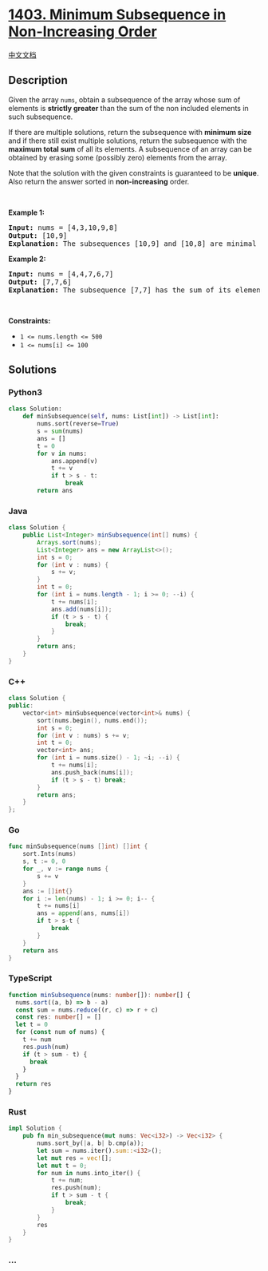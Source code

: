 # [1403. Minimum Subsequence in Non-Increasing Order](https://leetcode.com/problems/minimum-subsequence-in-non-increasing-order)

[中文文档](/solution/1400-1499/1403.Minimum%20Subsequence%20in%20Non-Increasing%20Order/README.md)

## Description

<p>Given the array <code>nums</code>, obtain a subsequence of the array whose sum of elements is <strong>strictly greater</strong> than the sum of the non&nbsp;included elements in such subsequence.&nbsp;</p>

<p>If there are multiple solutions, return the subsequence with <strong>minimum size</strong> and if there still exist multiple solutions, return the subsequence with the <strong>maximum total sum</strong> of all its elements. A subsequence of an array can be obtained by erasing some (possibly zero) elements from the array.&nbsp;</p>

<p>Note that the solution with the given constraints is guaranteed to be&nbsp;<strong>unique</strong>. Also return the answer sorted in <strong>non-increasing</strong> order.</p>

<p>&nbsp;</p>
<p><strong class="example">Example 1:</strong></p>

<pre>
<strong>Input:</strong> nums = [4,3,10,9,8]
<strong>Output:</strong> [10,9] 
<strong>Explanation:</strong> The subsequences [10,9] and [10,8] are minimal such that the sum of their elements is strictly greater than the sum of elements not included. However, the subsequence [10,9] has the maximum total sum of its elements.&nbsp;
</pre>

<p><strong class="example">Example 2:</strong></p>

<pre>
<strong>Input:</strong> nums = [4,4,7,6,7]
<strong>Output:</strong> [7,7,6] 
<strong>Explanation:</strong> The subsequence [7,7] has the sum of its elements equal to 14 which is not strictly greater than the sum of elements not included (14 = 4 + 4 + 6). Therefore, the subsequence [7,6,7] is the minimal satisfying the conditions. Note the subsequence has to be returned in non-decreasing order.  
</pre>

<p>&nbsp;</p>
<p><strong>Constraints:</strong></p>

<ul>
	<li><code>1 &lt;= nums.length &lt;= 500</code></li>
	<li><code>1 &lt;= nums[i] &lt;= 100</code></li>
</ul>

## Solutions

<!-- tabs:start -->

### **Python3**

```python
class Solution:
    def minSubsequence(self, nums: List[int]) -> List[int]:
        nums.sort(reverse=True)
        s = sum(nums)
        ans = []
        t = 0
        for v in nums:
            ans.append(v)
            t += v
            if t > s - t:
                break
        return ans
```

### **Java**

```java
class Solution {
    public List<Integer> minSubsequence(int[] nums) {
        Arrays.sort(nums);
        List<Integer> ans = new ArrayList<>();
        int s = 0;
        for (int v : nums) {
            s += v;
        }
        int t = 0;
        for (int i = nums.length - 1; i >= 0; --i) {
            t += nums[i];
            ans.add(nums[i]);
            if (t > s - t) {
                break;
            }
        }
        return ans;
    }
}
```

### **C++**

```cpp
class Solution {
public:
    vector<int> minSubsequence(vector<int>& nums) {
        sort(nums.begin(), nums.end());
        int s = 0;
        for (int v : nums) s += v;
        int t = 0;
        vector<int> ans;
        for (int i = nums.size() - 1; ~i; --i) {
            t += nums[i];
            ans.push_back(nums[i]);
            if (t > s - t) break;
        }
        return ans;
    }
};
```

### **Go**

```go
func minSubsequence(nums []int) []int {
	sort.Ints(nums)
	s, t := 0, 0
	for _, v := range nums {
		s += v
	}
	ans := []int{}
	for i := len(nums) - 1; i >= 0; i-- {
		t += nums[i]
		ans = append(ans, nums[i])
		if t > s-t {
			break
		}
	}
	return ans
}
```

### **TypeScript**

```ts
function minSubsequence(nums: number[]): number[] {
  nums.sort((a, b) => b - a)
  const sum = nums.reduce((r, c) => r + c)
  const res: number[] = []
  let t = 0
  for (const num of nums) {
    t += num
    res.push(num)
    if (t > sum - t) {
      break
    }
  }
  return res
}
```

### **Rust**

```rust
impl Solution {
    pub fn min_subsequence(mut nums: Vec<i32>) -> Vec<i32> {
        nums.sort_by(|a, b| b.cmp(a));
        let sum = nums.iter().sum::<i32>();
        let mut res = vec![];
        let mut t = 0;
        for num in nums.into_iter() {
            t += num;
            res.push(num);
            if t > sum - t {
                break;
            }
        }
        res
    }
}
```

### **...**

```

```

<!-- tabs:end -->
